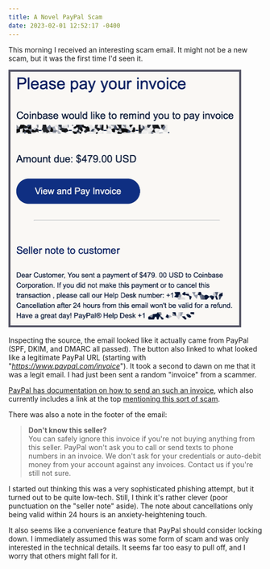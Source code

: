 ```yaml
---
title: A Novel PayPal Scam
date: 2023-02-01 12:52:17 -0400
---
```


This morning I received an interesting scam email. It might not be a new scam, but it was the first time I'd seen it.

<img src="/assets/paypal-scam.png" width="454" height="502" style="margin: auto; border: 4px solid #556;" alt="An image of an invoice email with a payment button. Includes the following body text: Seller note to customer: Dear Customer, You sent a payment of $479.00 USD to Coinbase Corporation. If you did not make this payment or to cancel this transaction , please call our Help Desk number: PHONE NUMBER REDACTED. Cancellation after 24 hours from this email won't be valid for a refund. Have a great day! PayPal® Help Desk PHONE NUMBER REDACTED">

Inspecting the source, the email looked like it actually came from PayPal (SPF, DKIM, and DMARC all passed). The button also linked to what looked like a legitimate PayPal URL (starting with "*https://www.paypal.com/invoice*"). It took a second to dawn on me that it was a legit email. I had just been sent a random "invoice" from a scammer.

[PayPal has documentation on how to send an such an invoice](https://www.paypal.com/us/cshelp/article/how-do-i-create-and-send-an-invoice-help319), which also currently includes a link at the top [mentioning this sort of scam](https://www.paypal.com/us/cshelp/article/Help201#Invoice).

There was also a note in the footer of the email:

> **Don't know this seller?**<br>
> You can safely ignore this invoice if you're not buying anything from this seller. PayPal won't ask you to call or send texts to phone numbers in an invoice. We don't ask for your credentials or auto-debit money from your account against any invoices. Contact us if you're still not sure.

I started out thinking this was a very sophisticated phishing attempt, but it turned out to be quite low-tech. Still, I think it's rather clever (poor punctuation on the "seller note" aside). The note about cancellations only being valid within 24 hours is an anxiety-heightening touch.

It also seems like a convenience feature that PayPal should consider locking down. I immediately assumed this was some form of scam and was only interested in the technical details. It seems far too easy to pull off, and I worry that others might fall for it.
